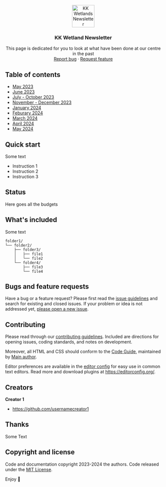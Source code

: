 <p align="center">
  <a href="https://images.pexels.com/photos/15818869/pexels-photo-15818869/free-photo-of-person-riding-extremely-packed-bike.jpeg?auto=compress&cs=tinysrgb&w=1260&h=750&dpr=1">
    <img src="https://via.placeholder.com/72" alt="KK Wetlands Newsletter" width=72 height=72>
  </a>

  <h3 align="center">KK Wetland Newsletter</h3>

  <p align="center">
    This page is dedicated for you to look at what have been done at our centre in the past 
    <br>
    <a href="https://reponame/issues/new?template=bug.md">Report bug</a>
    ·
    <a href="https://reponame/issues/new?template=feature.md&labels=feature">Request feature</a>
  </p>
</p>


## Table of contents

- [May 2023](https://drive.google.com/file/d/105Na1p05wuJOvBMcW9ubU5JJnJ8927Yk/view?usp=sharing)
- [June 2023](https://drive.google.com/file/d/1Qe2O5U_D3lXia16YvO9p2-WUbmvTs4Og/view?usp=sharing)
- [July - October 2023](https://drive.google.com/file/d/1Hcezi-nBfCepWx-AihU25502IVdXyQky/view?usp=sharing)
- [November - December 2023](https://drive.google.com/file/d/1Yg8U9kT44ZWfdS6UFDnwnq6eOa2pN4-o/view?usp=sharing)
- [January 2024](https://drive.google.com/file/d/1W7TnfCgpSyeAKcoMosY5v1gTsxE33x11/view?usp=sharing)
- [Feburary 2024](https://drive.google.com/file/d/144pbHmB-zj0idvpZtrTRLKYVhZa_mJj_/view?usp=sharing)
- [March 2024](https://drive.google.com/file/d/128izCv2ANupifAkZQNFvgxCUc80gGXZT/view?usp=sharing)
- [April 2024](https://drive.google.com/file/d/1GfYf7I4vWagVP9jfagROwPoQMfiV63Ho/view?usp=sharing)
- [May 2024](https://drive.google.com/file/d/13-ncFM5KKM7uLjUN5NUAtVo8eL-6lQ-F/view?usp=sharing)


## Quick start

Some text

- Instruction 1
- Instruction 2
- Instruction 3

## Status

Here goes all the budgets

## What's included

Some text

```text
folder1/
└── folder2/
    ├── folder3/
    │   ├── file1
    │   └── file2
    └── folder4/
        ├── file3
        └── file4
```

## Bugs and feature requests

Have a bug or a feature request? Please first read the [issue guidelines](https://reponame/blob/master/CONTRIBUTING.md) and search for existing and closed issues. If your problem or idea is not addressed yet, [please open a new issue](https://reponame/issues/new).

## Contributing

Please read through our [contributing guidelines](https://reponame/blob/master/CONTRIBUTING.md). Included are directions for opening issues, coding standards, and notes on development.

Moreover, all HTML and CSS should conform to the [Code Guide](https://github.com/mdo/code-guide), maintained by [Main author](https://github.com/usernamemainauthor).

Editor preferences are available in the [editor config](https://reponame/blob/master/.editorconfig) for easy use in common text editors. Read more and download plugins at <https://editorconfig.org/>.

## Creators

**Creator 1**

- <https://github.com/usernamecreator1>

## Thanks

Some Text

## Copyright and license

Code and documentation copyright 2023-2024 the authors. Code released under the [MIT License](https://reponame/blob/master/LICENSE).

Enjoy :metal:
